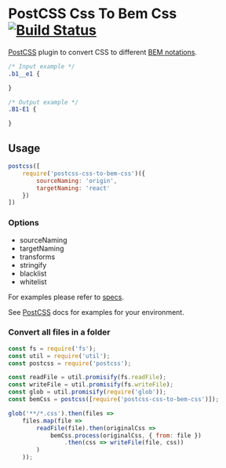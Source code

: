 # PostCSS Css To Bem Css [![Build Status][ci-img]][ci]

[PostCSS] plugin to convert CSS to different [BEM notations](https://en.bem.info/methodology/naming-convention/).

[PostCSS]: https://github.com/postcss/postcss
[ci-img]:  https://travis-ci.org/tadatuta/postcss-css-to-bem-css.svg
[ci]:      https://travis-ci.org/tadatuta/postcss-css-to-bem-css

```css
/* Input example */
.b1__e1 {

}

/* Output example */
.B1-E1 {

}
```

## Usage

```js
postcss([
    require('postcss-css-to-bem-css')({
        sourceNaming: 'origin',
        targetNaming: 'react'
    })
])
```

### Options
* sourceNaming
* targetNaming
* transforms
* stringify
* blacklist
* whitelist

For examples please refer to [specs](https://github.com/tadatuta/postcss-css-to-bem-css/blob/master/index.test.js).

See [PostCSS] docs for examples for your environment.

### Convert all files in a folder
```js
const fs = require('fs');
const util = require('util');
const postcss = require('postcss');

const readFile = util.promisify(fs.readFile);
const writeFile = util.promisify(fs.writeFile);
const glob = util.promisify(require('glob'));
const bemCss = postcss([require('postcss-css-to-bem-css')]);

glob('**/*.css').then(files =>
    files.map(file =>
        readFile(file).then(originalCss =>
            bemCss.process(originalCss, { from: file })
                .then(css => writeFile(file, css))
        )
    ));
```

